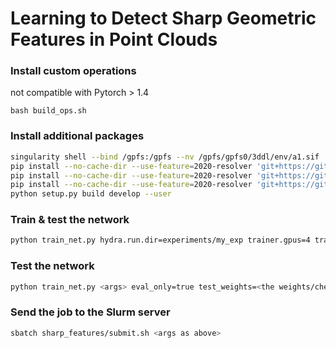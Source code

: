 # Learning to Detect Sharp Geometric Features in Point Clouds

### Install custom operations
not compatible with Pytorch > 1.4
```
bash build_ops.sh
```


### Install additional packages
```bash
singularity shell --bind /gpfs:/gpfs --nv /gpfs/gpfs0/3ddl/env/a1.sif
pip install --no-cache-dir --use-feature=2020-resolver 'git+https://github.com/PytorchLightning/pytorch-lightning'
pip install --no-cache-dir --use-feature=2020-resolver 'git+https://github.com/facebookresearch/hydra'
pip install --no-cache-dir --use-feature=2020-resolver 'git+https://github.com/rwightman/pytorch-image-models'
python setup.py build develop --user
```

### Train & test the network
```bash
python train_net.py hydra.run.dir=experiments/my_exp trainer.gpus=4 trainer.max_epochs=10 model=dgcnn-4k datasets=abc-pc-64k transform=pc-basic task=regression evaluators=regression
```

### Test the network
```bash
python train_net.py <args> eval_only=true test_weights=<the weights/checkpoint path>
```

### Send the job to the Slurm server
```bash
sbatch sharp_features/submit.sh <args as above>
```

